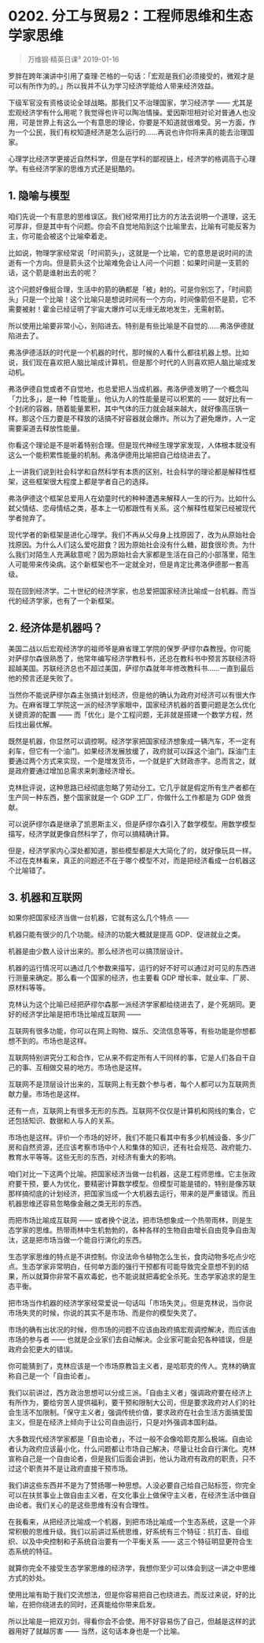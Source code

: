 # 0202. 分工与贸易2：工程师思维和生态学家思维
> 万维钢·精英日课³
2019-01-16

罗胖在跨年演讲中引用了查理·芒格的一句话：「宏观是我们必须接受的，微观才是可以有所作为的。」所以我并不认为学习经济学能给人带来经济效益。

下级军官没有资格谈论全球战略。那我们又不治理国家，学习经济学 —— 尤其是宏观经济学有什么用呢？我觉得也许可以陶冶情操。爱因斯坦相对论对普通人也没用，可是世界上有这么一个有意思的理论，你要是不知道就很难受。另一方面，作为一个公民，我们有权知道经济是怎么运行的……再说也许你将来真的能去治理国家。

心理学比经济学更接近自然科学，但是在学科的鄙视链上，经济学的格调高于心理学。有些经济学家的思维方式还是挺酷的。

## 1. 隐喻与模型
咱们先说一个有意思的思维误区。我们经常用打比方的方法去说明一个道理，这无可厚非，但是其中有个问题。你会不自觉地陷到这个比喻里去，比喻有可能反客为主，你可能会被这个比喻牵着走。

比如说，物理学家经常说「时间箭头」，这就是一个比喻，它的意思是说时间的流逝有一个方向。但是箭头这个比喻难免会让人问一个问题：如果时间是一支箭的话，这个箭是谁射出去的呢？

这个问题好像挺合理，生活中的箭的确都是「被」射的。可是你别忘了，「时间箭头」只是一个比喻！这个比喻只是想说时间有一个方向，时间像箭但不是箭，它不需要被射！霍金已经证明了宇宙大爆炸可以无缘无故地发生，无需射箭。

所以使用比喻要非常小心，别陷进去。特别是有些比喻是不自觉的……弗洛伊德就陷进去了。

弗洛伊德活跃的时代是一个机器的时代，那时候的人看什么都往机器上想。比如说，我们现在喜欢把人脑比喻成计算机，但是那个时代的人则喜欢把人脑比喻成发动机。

弗洛伊德自觉或者不自觉地，也总爱把人当成机器。弗洛伊德发明了一个概念叫「力比多」，是一种「性能量」。他认为人的性能量是可以积累的 —— 就好比有一个封闭的容器，随着能量累积，其中气体的压力就会越来越大，就好像高压锅一样。那这个压力要是不释放的话搞不好容器就会爆炸。所以为了避免爆炸，人一定需要渠道去释放性能量。

你看这个理论是不是听着特别合理。但是现代神经生理学家发现，人体根本就没有这么一个能积累性能量的机制。弗洛伊德用比喻把自己给绕进去了。

上一讲我们说到社会科学和自然科学有本质的区别，社会科学的理论都是解释性框架，这些框架很大程度上都是学者自己的选择。

弗洛伊德这个框架总爱用人在幼童时代的种种遭遇来解释人一生的行为。比如什么弑父情结、恋母情结之类，基本上一切都跟性有关系。这个解释性框架已经被现代学者抛弃了。

现代学者的新框架是进化心理学。我们不再从父母身上找原因了，改为从原始社会找原因。为什么人们这么爱吃甜食？因为原始社会没有什么糖，甜食很珍贵。为什么我们对陌生人充满敌意呢？因为原始社会大家都是生活在自己的小部落里，陌生人可能带来传染病。这个新框架也不一定就全对，但是肯定比弗洛伊德那一套高级。

现在回到经济学。二十世纪的经济学家，也总爱把国家经济比喻成一台机器。而当代的经济学家，也有了一个新框架。

## 2. 经济体是机器吗？
美国二战以后宏观经济学的祖师爷是麻省理工学院的保罗·萨缪尔森教授。你可能对萨缪尔森很熟悉了，他常年编写经济学教科书，还总在教科书中预言苏联经济将超越美国。苏联经济总也不超过美国，萨缪尔森就年年修改教科书……一直到最后他的预言还是失败了。

当然你不能说萨缪尔森主张搞计划经济，但是他的确认为政府对经济可以有很大作为。在麻省理工学院这一派的经济学家眼中，国家经济机器的首要问题是怎么优化关键资源的配置 —— 而「优化」是个工程问题，无非就是搭建一个数学方程，然后找出最优解。

既然是机器，你显然可以调控啊。经济学家把国家经济想象成一辆汽车，不一定有刹车，但它有一个油门。如果经济发展放缓了，政府就可以踩这个油门。踩油门主要通过两个方式来实现，一个是增发货币，一个就是扩大财政赤字。总而言之，就是政府要通过增加总需求来刺激经济增长。

克林批评说，这种思路已经彻底忽略了劳动分工。它几乎就是假定所有生产者都在生产同一种东西，整个国家就是一个 GDP 工厂，你做什么工作都是为 GDP 做贡献。

可以说萨缪尔森是继承了凯恩斯主义，但是萨缪尔森引入了数学模型。用数学模型描写，经济学就更像自然科学了，你可以搞精确计算。

但是，经济学家内心深处都知道，那些模型都是大大简化了的，就好像玩具一样。不过在克林看来，真正的问题还不在于哪个模型不对，而是把经济看成一台机器这个比喻错了。

## 3. 机器和互联网
如果你把国家经济当做一台机器，它就有这么几个特点 ——

机器只能有很少的几个功能。经济的功能大概就是提高 GDP、促进就业之类。

机器是由少数人设计出来的。那么经济也可以搞顶层设计。

机器的运行情况可以通过几个参数来描写，运行的好不好可以通过对可见的东西进行测量来确定。那么看一个国家的经济，也主要看 GDP 增长率、就业率、厂房、原材料等等。

克林认为这个比喻已经把萨缪尔森那一派经济学家都给绕进去了，是个死胡同。更好的经济学比喻是把市场比喻成互联网 ——

互联网有很多功能，你可以在网上购物、娱乐、交流信息等等，有些功能是你想都想不到的。市场也是这样。

互联网特别讲究分工和合作，它从来不假定所有人干同样的事，它是人们各自干自己的事、互相做交易的地方。市场也是这样。

互联网不是顶层设计出来的，互联网上有无数个参与者，每个人都可以为互联网贡献力量。市场也是这样。

还有一点，互联网上有很多无形的东西。互联网不仅仅是计算机和网线的集合，它还包括知识、数据和人与人的关系。

市场也是这样。评价一个市场的好坏，我们不能只看其中有多少机械设备、多少厂房和自然资源，还应该考察市场中个人和集体的知识，还有社会规范、政府能力、教育水平等等。这些无形的东西，对经济有重大的影响。

咱们对比一下这两个比喻。把国家经济当做一台机器，这是工程师思维。它主张政府要干预，要人为优化，要精密计算数学模型。但模型可能是错的，特别是像苏联那样搞彻底的计划经济，把国家当成一个大机器去运行，带来的是严重错误。而且机器思维还容易忽略像金融之类无形的东西。

而把市场比喻成互联网 —— 或者换个说法，把市场想象成一个热带雨林，则是生态学家的思维。热带雨林中生机勃勃的，各种各样的生物自由增长自由竞争自由淘汰，这是把市场当做一个能自行演化的东西。

生态学家思维的特点是不讲控制。你没法命令植物怎么生长，食肉动物多吃点少吃点。生态学家非常明白，任何单方面的强行干预都有可能导致完全意想不到的结果，所以就算你非常不喜欢毒蛇，也不能说就把毒蛇全杀死。生态学家追求的是生态平衡。

把市场当作机器的经济学家经常爱说一句话叫「市场失灵」。但是克林说，当你说市场失灵的时候，你说的其实不是市场、而是你的模型失灵了。

市场的确有出状况的时候，但市场的问题不应该由政府搞宏观调控解决，而应该由市场的参与者 —— 也就是企业家们去自动解决。企业家可能会犯各种错误，但是政府会犯更大的错误。

你可能猜到了，克林应该是一个市场原教旨主义者，是哈耶克的传人。克林的确宣称自己是一个「自由论者」。

我们以前讲过，西方政治思想可以分成三派。「自由主义者」强调政府要在经济上有所作为，要给穷苦人提供福利，要干预和限制大公司，但是要求政府对人们的社会生活不加限制。「保守主义者」强调传统价值，要求政府在社会生活方面搞爱国主义，但是在经济上倾向于让公司自由运行，只是对外强调本国利益。

大多数现代经济学家都是「自由论者」，不过一般不会像哈耶克那么极端。自由论者认为政府应该最小化，什么问题都让市场自己解决，尽量让社会自行演化。克林宣称自己是一个自由论者，但是我们后面会讲到，他认为政府有政府的职责，只不过这个职责并不是让政府直接干预市场。

我们讲这些东西并不是为了赞扬哪一种思想。人没必要自己给自己贴标签，你完全可以在扶贫事业上做自由主义者，在文化事业上做保守主义者，在经济生活中做自由论者。我们关心的是这些思维有没有合理性。

在我看来，从把经济比喻成一个机器，到把市场比喻成一个生态系统，这是一个非常积极的思维升级。我们以前讲过系统思维，好系统有三个特征：抗打击、自组织、以及中央控制和子系统自治要有一个平衡关系 —— 这三个特征明显更符合生态系统的特征。

就算你完全不接受生态学家思维的经济学，我想你至少可以体会到这一讲之中思维方式的妙处。

使用比喻有助于我们交流想法，但是你容易把自己也绕进去。而反过来说，好的比喻，在把你绕进去的同时，还真能给你带来启发。

所以比喻是一把双刃剑，得看你会不会使。用不好容易伤了自己，但越是这样的武器用好了就越厉害 —— 当然，这句话本身也是一个比喻。


